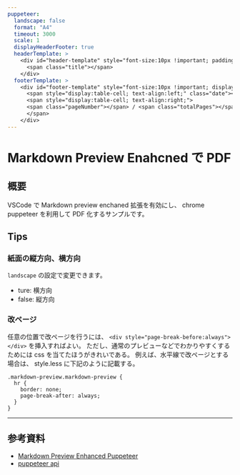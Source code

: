```yaml
---
puppeteer:
  landscape: false
  format: "A4"
  timeout: 3000
  scale: 1
  displayHeaderFooter: true
  headerTemplate: >
    <div id="header-template" style="font-size:10px !important; padding-left:5%">
      <span class="title"></span>
    </div>
  footerTemplate: >
    <div id="footer-template" style="font-size:10px !important; display:table; padding-left:5%; width:90%;">
      <span style="display:table-cell; text-align:left;" class="date"></span>
      <span style="display:table-cell; text-align:right;">
      <span class="pageNumber"></span> / <span class="totalPages"></span>
      </span>
    </div>
---
```


# Markdown Preview Enahcned で PDF

## 概要

VSCode で Markdown preview enchaned 拡張を有効にし、
chrome puppeteer を利用して PDF 化するサンプルです。

## Tips

### 紙面の縦方向、横方向

`landscape` の設定で変更できます。

- ture: 横方向
- false: 縦方向

### 改ページ

任意の位置で改ページを行うには、 `<div style="page-break-before:always"></div>` を挿入すればよい。
ただし、通常のプレビューなどでわかりやすくするためには css を当てたほうがきれいである。
例えば、水平線で改ページとする場合は、 style.less に下記のように記載する。

```less
.markdown-preview.markdown-preview {
  hr {
    border: none;
    page-break-after: always;
  }
}
```

---

## 参考資料

- [Markdown Preview Enhanced Puppeteer][mde-puppeteer]
- [puppeteer api][puppeteer]

[mde-puppeteer]: https://github.com/shd101wyy/markdown-preview-enhanced/blob/master/docs/puppeteer.md
[puppeteer]: https://github.com/GoogleChrome/puppeteer/blob/master/docs/api.md
